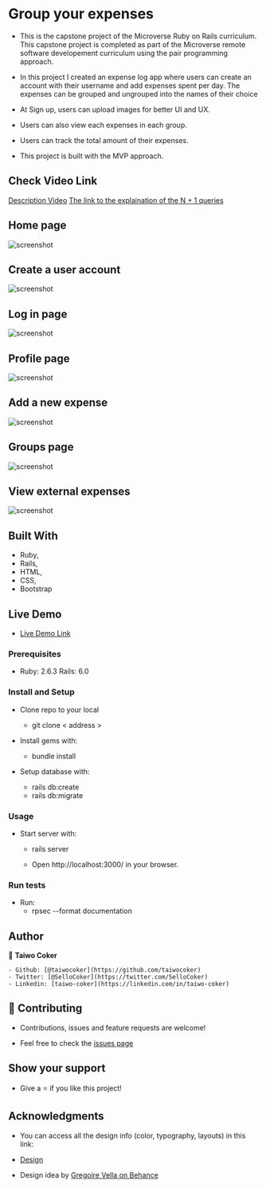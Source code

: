 # Group your expenses

  - This is the capstone project of the Microverse Ruby on Rails curriculum. This capstone project is completed as part of the Microverse remote software developement curriculum using the pair programming approach.

  - In this project I created an expense log app where users can create an account with their username and add expenses spent per day. The expenses can be grouped and ungrouped into the names of their choice

  - At Sign up, users can upload images for better UI and UX.

  - Users can also view each expenses in each group.

  - Users can track the total amount of their expenses.

  - This project is built with the MVP approach.


## Check Video Link

   [Description Video](https://www.loom.com/share/e488a137c6914b548c1f07ff10395a32)
   [The link to the explaination of the N + 1 queries](https://www.loom.com/share/bb5fa1d5dac74ee0bb6aad67cfd35a07)

## Home page

   ![screenshot](./app/assets/images/homepage.PNG)

## Create a user account

   ![screenshot](./app/assets/images/signup.PNG)

## Log in page

   ![screenshot](./app/assets/images/login.PNG)

## Profile page

   ![screenshot](./app/assets/images/profile.PNG)

## Add a new expense

   ![screenshot](./app/assets/images/new_expense.PNG)

## Groups page

   ![screenshot](./app/assets/images/groups.PNG)

## View external expenses

   ![screenshot](./app/assets/images/external.PNG)

## Built With
  - Ruby,
  - Rails,
  - HTML,
  - CSS,
  - Bootstrap

## Live Demo

  - [Live Demo Link](https://serene-tundra-02609.herokuapp.com/)

### Prerequisites

  - Ruby: 2.6.3 Rails: 6.0

### Install and Setup

  - Clone repo to your local
    - git clone < address >

  - Install gems with:
    - bundle install

  - Setup database with:
    - rails db:create
    - rails db:migrate

### Usage

  - Start server with:
    - rails server

    - Open http://localhost:3000/ in your browser.

### Run tests
  - Run:
    - rpsec --format documentation

## Author

  👤 **Taiwo Coker**

    - Github: [@taiwocoker](https://github.com/taiwocoker)
    - Twitter: [@SelloCoker](https://twitter.com/SelloCoker)
    - Linkedin: [taiwo-coker](https://linkedin.com/in/taiwo-coker)

## 🤝 Contributing

  - Contributions, issues and feature requests are welcome!

  - Feel free to check the [issues page](https://github.com/taiwocoker/Group_it/issues)

## Show your support

  - Give a ⭐️ if you like this project!

## Acknowledgments

  - You can access all the design info (color, typography, layouts) in this link:

  - [Design](https://www.behance.net/gallery/19759151/Snapscan-iOs-design-and-branding?tracking_source=)

  - Design idea by [Gregoire Vella on Behance](https://www.behance.net/gregoirevella)